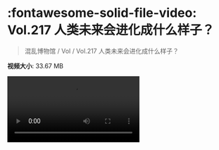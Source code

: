 # :fontawesome-solid-file-video: Vol.217 人类未来会进化成什么样子？

> 混乱博物馆 / Vol / Vol.217 人类未来会进化成什么样子？

**视频大小**: 33.67 MB

<div class="video"><video src="https://file.hsyhx.top/archive/217.mp4" controls preload>🤔 您的浏览器不支持 video 标签</video></div>